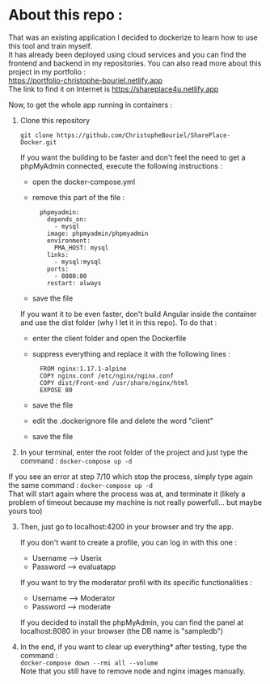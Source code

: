 # About this repo :
That was an existing application I decided to dockerize to learn how to use this tool and train myself.  
It has already been deployed using cloud services and you can find the frontend and backend in my repositories. 
You can also read more about this project in my portfolio :  
https://portfolio-christophe-bouriel.netlify.app  
The link to find it on Internet is https://shareplace4u.netlify.app

Now, to get the whole app running in containers :

1. Clone this repository

	`git clone https://github.com/ChristopheBouriel/SharePlace-Docker.git`

	If you want the building to be faster and don't feel the need to get a phpMyAdmin connected, execute the 	following instructions :  
	* open the docker-compose.yml
	* remove this part of the file :
	
			phpmyadmin:  
			  depends_on:  
			    - mysql  
			  image: phpmyadmin/phpmyadmin  
			  environment:  
			    PMA_HOST: mysql  
			  links:  
			    - mysql:mysql  
			  ports:  
			    - 8080:80  
			  restart: always
	* save the file

	If you want it to be even faster, don't build Angular inside the container and use the dist folder (why I 	let it in this repo). To do that :  
	* enter the client folder and open the Dockerfile
	* suppress everything and replace it with the following lines :
	
			FROM nginx:1.17.1-alpine  
			COPY nginx.conf /etc/nginx/nginx.conf  
			COPY dist/Front-end /usr/share/nginx/html  
			EXPOSE 80  
	* save the file
	* edit the .dockerignore file and delete the word "client"
	* save the file

2. In your terminal, enter the root folder of the project and just type the command :
`docker-compose up -d`

If you see an error at step 7/10 which stop the process, simply type again the same command : 
`docker-compose up -d`  
	That will start again where the process was at, and terminate it (likely a problem of timeout because my 	machine is not really powerfull... but maybe yours too)

3. Then, just go to localhost:4200 in your browser and try the app.

	If you don't want to create a profile, you can log in with this one :  
	* Username --> Userix
	* Password --> evaluatapp
	
	If you want to try the moderator profil with its specific functionalities :  
	* Username --> Moderator
	* Password --> moderate

	If you decided to install the phpMyAdmin, you can find the panel at localhost:8080 in your browser (the DB 	name is "sampledb")

4. In the end, if you want to clear up everything* after testing, type the command :  
	`docker-compose down --rmi all --volume`  
	Note that you still have to remove node and nginx images manually.
